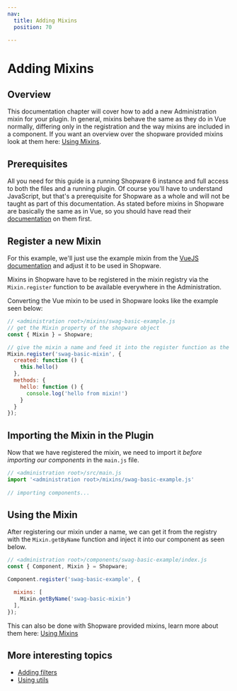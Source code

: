 ```yaml
---
nav:
  title: Adding Mixins
  position: 70

---
```


# Adding Mixins

## Overview

This documentation chapter will cover how to add a new Administration mixin for your plugin. In general, mixins behave the same as they do in Vue normally, differing only in the registration and the way mixins are included in a component. If you want an overview over the shopware provided mixins look at them here: [Using Mixins](using-mixins).

## Prerequisites

All you need for this guide is a running Shopware 6 instance and full access to both the files and a running plugin. Of course you'll have to understand JavaScript, but that's a prerequisite for Shopware as a whole and will not be taught as part of this documentation. As stated before mixins in Shopware are basically the same as in Vue, so you should have read their [documentation](https://vuejs.org/v2/guide/mixins.html) on them first.

## Register a new Mixin

For this example, we'll just use the example mixin from the [VueJS documentation](https://vuejs.org/v2/guide/mixins.html) and adjust it to be used in Shopware.

Mixins in Shopware have to be registered in the mixin registry via the `Mixin.register` function to be available everywhere in the Administration.

Converting the Vue mixin to be used in Shopware looks like the example seen below:

```javascript
// <administration root>/mixins/swag-basic-example.js
// get the Mixin property of the shopware object
const { Mixin } = Shopware;

// give the mixin a name and feed it into the register function as the second argument
Mixin.register('swag-basic-mixin', {
  created: function () {
    this.hello()
  },
  methods: {
    hello: function () {
      console.log('hello from mixin!')
    }
  }
});
```

## Importing the Mixin in the Plugin

Now that we have registered the mixin, we need to import it *before importing our components* in the `main.js` file.

```javascript
// <administration root>/src/main.js
import '<administration root>/mixins/swag-basic-example.js'
    
// importing components...
```

## Using the Mixin

After registering our mixin under a name, we can get it from the registry with the `Mixin.getByName` function and inject it into our component as seen below.

```javascript
// <administration root>/components/swag-basic-example/index.js
const { Component, Mixin } = Shopware;

Component.register('swag-basic-example', {

  mixins: [
    Mixin.getByName('swag-basic-mixin')
  ],
});
```

This can also be done with Shopware provided mixins, learn more about them here: [Using Mixins](using-mixins)

## More interesting topics

* [Adding filters](add-filter)
* [Using utils](using-utils)
